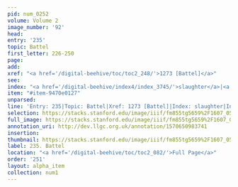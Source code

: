 ```yaml
---
pid: num_0252
volume: Volume 2
image_number: '92'
head: 
entry: '235'
topic: Battel
first_letter: 226-250
page: 
add: 
xref: "<a href='/digital-beehive/toc/toc2_248/'>1273 [Battel]</a>"
see: 
index: "<a href='/digital-beehive/index4/index_3745/'>slaughter</a>|<a href='/digital-beehive/index1/index_0309/'>battel</a>"
item: "#item-9470e0127"
unparsed: 
line: 'Entry: 235|Topic: Battel|Xref: 1273 [Battel]|Index: slaughter|Index: battel|#item-9470e0127'
selection: https://stacks.stanford.edu/image/iiif/fm855tg5659%2F1607_0559/857,2418,2896,648/full/0/default.jpg
full_image: https://stacks.stanford.edu/image/iiif/fm855tg5659%2F1607_0559/full/full/0/default.jpg
annotation_uri: http://dev.llgc.org.uk/annotation/1570650983741
insertion: 
thumbnail: https://stacks.stanford.edu/image/iiif/fm855tg5659%2F1607_0559/857,2418,600,180/250,/0/default.jpg
label: 235. Battel
location: "<a href='/digital-beehive/toc/toc2_082/'>Full Page</a>"
order: '251'
layout: alpha_item
collection: num1
---
```


